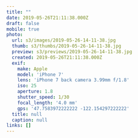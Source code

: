 ```yaml
---
title: ""
date: 2019-05-26T21:11:38.000Z
draft: false
mobile: true
photo:
  url: s3/images/2019-05-26-14-11-38.jpg
  thumb: s3/thumbs/2019-05-26-14-11-38.jpg
  preview: s3/previews/2019-05-26-14-11-38.jpg
  created: 2019-05-26T21:11:38.000Z
  exif:
    make: Apple
    model: 'iPhone 7'
    lens: 'iPhone 7 back camera 3.99mm f/1.8'
    iso: 25
    aperture: 1.8
    shutter_speed: 1/30
    focal_length: '4.0 mm'
    gps: '47.7583972222222 -122.154297222222'
  title: null
  caption: null
links: []
---
```


